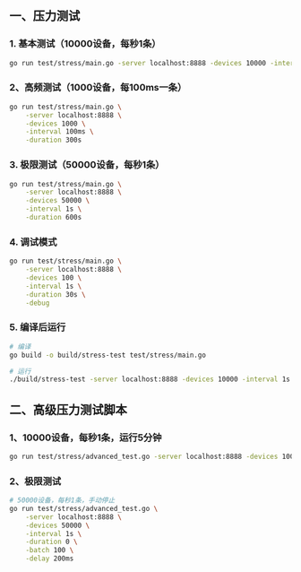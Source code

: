 ## 一、压力测试

### 1. 基本测试（10000设备，每秒1条）

```bash
go run test/stress/main.go -server localhost:8888 -devices 10000 -interval 1s -duration 60s
```

### 2、高频测试（1000设备，每100ms一条）

```bash
go run test/stress/main.go \
    -server localhost:8888 \
    -devices 1000 \
    -interval 100ms \
    -duration 300s
```

### 3. 极限测试（50000设备，每秒1条）

```bash
go run test/stress/main.go \
    -server localhost:8888 \
    -devices 50000 \
    -interval 1s \
    -duration 600s
```

### 4. 调试模式

```bash
go run test/stress/main.go \
    -server localhost:8888 \
    -devices 100 \
    -interval 1s \
    -duration 30s \
    -debug
```

### 5. 编译后运行

```bash
# 编译
go build -o build/stress-test test/stress/main.go

# 运行
./build/stress-test -server localhost:8888 -devices 10000 -interval 1s -duration 120s
```

## 二、高级压力测试脚本

### 1、10000设备，每秒1条，运行5分钟

```bash
go run test/stress/advanced_test.go -server localhost:8888 -devices 10000 -duration 5m -metrics-port 9090
```

### 2、极限测试

```bash
# 50000设备，每秒1条，手动停止
go run test/stress/advanced_test.go \
    -server localhost:8888 \
    -devices 50000 \
    -interval 1s \
    -duration 0 \
    -batch 100 \
    -delay 200ms
```